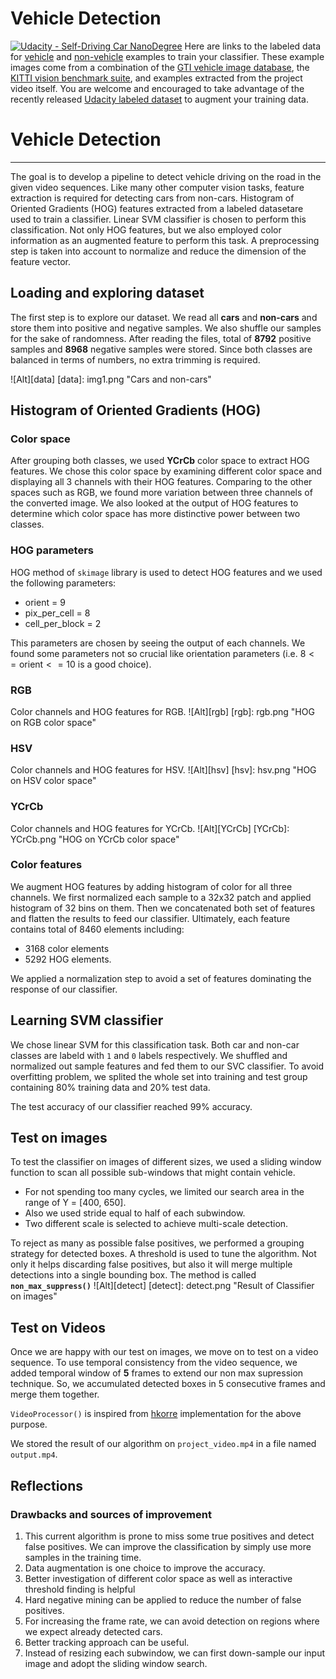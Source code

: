 # Vehicle Detection
[![Udacity - Self-Driving Car NanoDegree](https://s3.amazonaws.com/udacity-sdc/github/shield-carnd.svg)](http://www.udacity.com/drive)
Here are links to the labeled data for [vehicle](https://s3.amazonaws.com/udacity-sdc/Vehicle_Tracking/vehicles.zip) and [non-vehicle](https://s3.amazonaws.com/udacity-sdc/Vehicle_Tracking/non-vehicles.zip) examples to train your classifier.  These example images come from a combination of the [GTI vehicle image database](http://www.gti.ssr.upm.es/data/Vehicle_database.html), the [KITTI vision benchmark suite](http://www.cvlibs.net/datasets/kitti/), and examples extracted from the project video itself.   You are welcome and encouraged to take advantage of the recently released [Udacity labeled dataset](https://github.com/udacity/self-driving-car/tree/master/annotations) to augment your training data.  


# **Vehicle Detection** 
***
The goal is to develop a pipeline to detect vehicle driving on the road in the given video sequences. Like many other computer vision tasks, feature extraction is required for detecting cars from non-cars.
Histogram of Oriented Gradients (HOG) features extracted from a labeled datasetare used to train a classifier. 
Linear SVM classifier is chosen to perform this classification. Not only HOG features, but we also employed color information as an augmented feature to perform this task.
A preprocessing step is taken into account to normalize and reduce the dimension of the feature vector.

## Loading and exploring dataset
The first step is to explore our dataset. We read all **cars** and **non-cars** and store them into positive and negative samples. We also shuffle our samples for the sake of randomness.
After reading the files, total of **8792** positive samples and **8968** negative samples were stored. Since both classes are balanced in terms of numbers, no extra trimming is required.

![Alt][data]
[data]: img1.png "Cars and non-cars"

## Histogram of Oriented Gradients (HOG)
### Color space
After grouping both classes, we used **YCrCb** color space to extract HOG features. We chose this color space by examining different color space and displaying all 3 channels with their HOG features. Comparing to the other spaces such as RGB, we found more variation between three channels of the converted image. We also looked at the output of HOG features to determine which color space has more distinctive power between two classes. 
### HOG parameters
HOG method of `skimage` library is used to detect HOG features and we used the following parameters:
+ orient = 9
+ pix_per_cell = 8
+ cell_per_block = 2

This parameters are chosen by seeing the output of each channels. We found some parameters not so crucial like orientation parameters (i.e. $8 <= \text{orient} <= 10$ is a good choice). 

### RGB 
Color channels and HOG features for RGB.
![Alt][rgb]
[rgb]: rgb.png "HOG on RGB color space"

### HSV
Color channels and HOG features for HSV.
![Alt][hsv]
[hsv]: hsv.png "HOG on HSV color space"

### YCrCb
Color channels and HOG features for YCrCb.
![Alt][YCrCb]
[YCrCb]: YCrCb.png "HOG on YCrCb color space"

### Color features
We augment HOG features by adding histogram of color for all three channels. 
We first normalized each sample to a 32x32 patch and applied histogram of 32 bins on them. Then we concatenated both set of features and flatten the results to feed our classifier.
Ultimately, each feature contains total of 8460 elements including:
+ 3168 color elements
+ 5292 HOG elements.

We applied a normalization step to avoid a set of features dominating the response of our classifier. 

## Learning SVM classifier
We chose linear SVM for this classification task. Both car and non-car classes are labeld with `1` and `0` labels respectively. We shuffled and normalized out sample features and fed them to our SVC classifier. 
To avoid overfitting problem, we splited the whole set into training and test group containing 80% training data and 20% test data. 

The test accuracy of our classifier reached 99% accuracy. 

## Test on images
To test the classifier on images of different sizes, we used a sliding window function to scan all possible sub-windows that might contain vehicle. 
+ For not spending too many cycles, we limited our search area in the range of Y = [400, 650]. 
+ Also we used stride equal to half of each subwindow.  
+ Two different scale is selected to achieve multi-scale detection. 

To reject as many as possible false positives, we performed a grouping strategy for detected boxes. A threshold is used to tune the algorithm. 
Not only it helps discarding false positives, but also it will merge multiple detections into a single bounding box. 
The method is called **`non_max_suppress()`**
![Alt][detect]
[detect]: detect.png "Result of Classifier on images"

## Test on Videos
Once we are happy with our test on images, we move on to test on a video sequence.
To use temporal consistency from the video sequence, we added temporal window of **5** frames to extend our non max supression technique. So, we accumulated detected boxes in 5 consecutive frames and merge them together. 

`VideoProcessor()` is inspired from [hkorre](https://github.com/hkorre/CarND-Vehicle-Detection/blob/master/notebook.ipynb) implementation for the above purpose.

We stored the result of our algorithm on `project_video.mp4` in a file named `output.mp4`.

## Reflections

### Drawbacks and sources of improvement
1. This current algorithm is prone to miss some true positives and detect false positives. We can improve the classification by simply use more samples in the training time. 
2. Data augmentation is one choice to improve the accuracy.
3. Better investigation of different color space as well as interactive threshold finding is helpful
4. Hard negative mining can be applied to reduce the number of false positives.
5. For increasing the frame rate, we can avoid detection on regions where we expect already detected cars.
6. Better tracking approach can be useful.
7. Instead of resizing each subwindow, we can first down-sample our input image and adopt the sliding window search.
